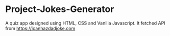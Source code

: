 # Project-Jokes-Generator
A quiz app designed using HTML, CSS and Vanilla Javascript. It fetched API from https://icanhazdadjoke.com

